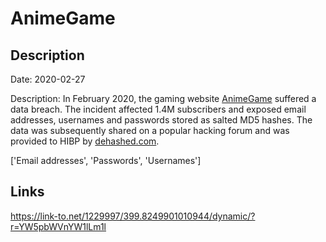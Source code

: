 # AnimeGame

## Description

Date: 2020-02-27

Description:
In February 2020, the gaming website <a href="http://animegame.me/" target="_blank" rel="noopener">AnimeGame</a> suffered a data breach. The incident affected 1.4M subscribers and exposed email addresses, usernames and passwords stored as salted MD5 hashes. The data was subsequently shared on a popular hacking forum and was provided to HIBP by <a href="https://dehashed.com/" target="_blank" rel="noopener">dehashed.com</a>.


['Email addresses', 'Passwords', 'Usernames']

## Links

https://link-to.net/1229997/399.8249901010944/dynamic/?r=YW5pbWVnYW1lLm1l